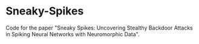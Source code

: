 # Sneaky-Spikes
Code for the paper "Sneaky Spikes: Uncovering Stealthy Backdoor Attacks in Spiking Neural Networks with Neuromorphic Data".
